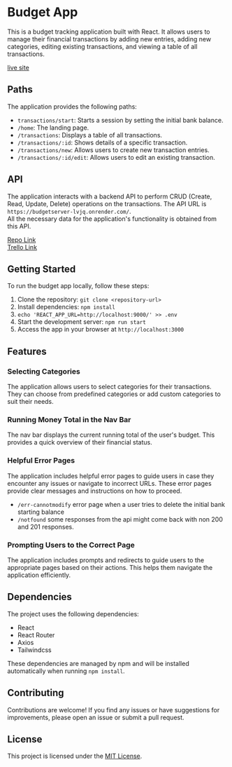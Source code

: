<div id='davidpaquette'><h1>Budget App</h1><p>This is a budget tracking application built with React. It allows users to manage their financial transactions by adding new entries, adding new categories, editing existing transactions, and viewing a table of all transactions.</p><a href='https://main--monumental-scone-130ab4.netlify.app/home'>live site</a><h2>Paths</h2><p>The application provides the following paths:</p><ul><li><code>transactions/start</code>: Starts a session by setting the initial bank balance.</li><li><code>/home</code>: The landing page.</li><li><code>/transactions</code>: Displays a table of all transactions.</li><li><code>/transactions/:id</code>: Shows details of a specific transaction.</li><li><code>/transactions/new</code>: Allows users to create new transaction entries.</li><li><code>/transactions/:id/edit</code>: Allows users to edit an existing transaction.</li></ul><h2>API</h2><p>The application interacts with a backend API to perform CRUD (Create, Read, Update, Delete) operations on the transactions. The API URL is <code>https://budgetserver-lvjq.onrender.com/</code>. <br/>All the necessary data for the application's functionality is obtained from this API.</p><a href="https://github.com/DaveP80/budgetserver">Repo Link</a><br/><a href="https://trello.com/b/9wyNPqoG/budget-website">Trello Link</a>
<h2>Getting Started</h2><p>To run the budget app locally, follow these steps:</p><ol><li>Clone the repository: <code>git clone &lt;repository-url&gt;</code></li><li>Install dependencies: <code>npm install</code></li><li><code>echo 'REACT_APP_URL=http://localhost:9000/' >> .env</code></li><li>Start the development server: <code>npm run start</code></li><li>Access the app in your browser at <code>http://localhost:3000</code></li></ol></div>

## Features
### Selecting Categories
The application allows users to select categories for their transactions. They can choose from predefined categories or add custom categories to suit their needs.

### Running Money Total in the Nav Bar
The nav bar displays the current running total of the user's budget. This provides a quick overview of their financial status.

### Helpful Error Pages
The application includes helpful error pages to guide users in case they encounter any issues or navigate to incorrect URLs. These error pages provide clear messages and instructions on how to proceed.
- `/err-cannotmodify` error page when a user tries to delete the initial bank starting balance
- `/notfound` some responses from the api might come back with non 200 and 201 responses.

### Prompting Users to the Correct Page
The application includes prompts and redirects to guide users to the appropriate pages based on their actions. This helps them navigate the application efficiently.
<div><h2>Dependencies</h2><p>The project uses the following dependencies:</p><ul><li>React</li><li>React Router</li><li>Axios</li><li>Tailwindcss</li></ul><p>These dependencies are managed by npm and will be installed automatically when running <code>npm install</code>.</p><h2>Contributing</h2><p>Contributions are welcome! If you find any issues or have suggestions for improvements, please open an issue or submit a pull request.</p><h2>License</h2><p>This project is licensed under the <a href="LICENSE" target="_new">MIT License</a>.</p></div>
